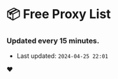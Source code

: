 # :package: Free Proxy List
### Updated every 15 minutes.

- Last updated: `2024-04-25 22:01`

:heart:
